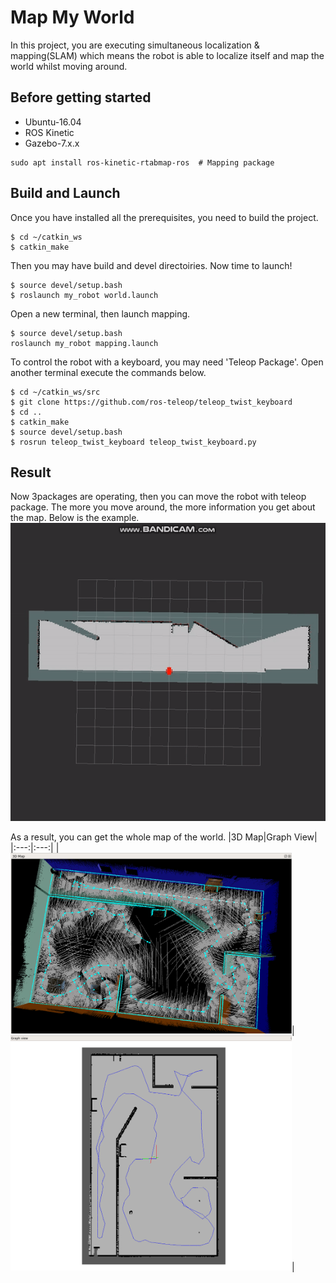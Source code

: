 # Map My World
In this project, you are executing simultaneous localization & mapping(SLAM) which means the robot is able to localize itself and map the world whilst moving around.
## Before getting started
* Ubuntu-16.04  
* ROS Kinetic  
* Gazebo-7.x.x
```console
sudo apt install ros-kinetic-rtabmap-ros  # Mapping package
```
## Build and Launch
Once you have installed all the prerequisites, you need to build the project.
```console
$ cd ~/catkin_ws
$ catkin_make
```
Then you may have build and devel directoiries. Now time to launch!
```console
$ source devel/setup.bash
$ roslaunch my_robot world.launch
```
Open a new terminal, then launch mapping.
```console
$ source devel/setup.bash
roslaunch my_robot mapping.launch
```
To control the robot with a keyboard, you may need 'Teleop Package'. Open another terminal execute the commands below.
```console
$ cd ~/catkin_ws/src
$ git clone https://github.com/ros-teleop/teleop_twist_keyboard
$ cd ..
$ catkin_make
$ source devel/setup.bash
$ rosrun teleop_twist_keyboard teleop_twist_keyboard.py
```

## Result
Now 3packages are operating, then you can move the robot with teleop package. The more you move around, the more information you get about the map. Below is the example.  
<img src="images/bandicam2024-05-2419-12-40-038-ezgif.com-video-to-gif-converter.gif" style="width:600px;"/>   

As a result, you can get the whole map of the world.
|3D Map|Graph View|
|:---:|:---:|
|<img src="images/3d_map.png" alt="3d_map" style="width:450px;"/>|<img src="images/graph_view.png" alt="graph_view" style="width:450px;"/>| 
